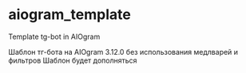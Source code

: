 # aiogram_template
Template tg-bot in AIOgram

Шаблон тг-бота на AIOgram 3.12.0 без использования медлварей и фильтров
Шаблон будет дополняться